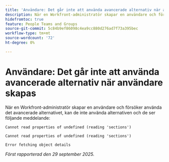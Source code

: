 ```yaml
---
title: 'Användare: Det går inte att använda avancerade alternativ när användare skapas'
description: När en Workfront-administratör skapar en användare och försöker använda det avancerade alternativet, kan de inte använda alternativen och ett felmeddelande visas
hidefromtoc: true
feature: People Teams and Groups
source-git-commit: 5c84b9ef86098c4ea9cc880d276ad7f73a395bec
workflow-type: tm+mt
source-wordcount: '72'
ht-degree: 0%

---
```



# Användare: Det går inte att använda avancerade alternativ när användare skapas

När en Workfront-administratör skapar en användare och försöker använda det avancerade alternativet, kan de inte använda alternativen och de ser följande meddelande:

```
Cannot read properties of undefined (reading 'sections')

Cannot read properties of undefined (reading 'sections')

Error fetching object details
```

_Först rapporterad den 29 september 2025._
